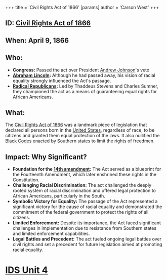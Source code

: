 +++
 title = 'Civil Rights Act of 1866'
[params]
	author = 'Carson West'
+++
## ID: [Civil Rights Act of 1866](./../civil-rights-act-of-1866/) 

## When: April 9, 1866 

## Who: 
* **Congress:** Passed the act over President [Andrew Johnson](./../andrew-johnson/)'s veto
* **[Abraham Lincoln](./../abraham-lincoln/):** Although he had passed away, his vision of racial equality strongly influenced the Act's passage. 
* **[Radical Republicans](./../radical-republicans/):** Led by Thaddeus Stevens and Charles Sumner, they championed the act as a means of guaranteeing equal rights for African Americans.

## What:
The [Civil Rights Act of 1866](./../civil-rights-act-of-1866/) was a landmark piece of legislation that declared all persons born in the [United States](./../united-states/), regardless of race, to be citizens and granted them equal protection of the laws. It also nullified the [Black Codes](./../black-codes/) enacted by Southern states to limit the rights of freedmen.

## Impact: Why Significant?
* **Foundation for the [14th amendment](./../14th-amendment/):** The Act served as a blueprint for the Fourteenth Amendment, which later enshrined these rights in the Constitution.
* **Challenging Racial Discrimination:** The act challenged the deeply rooted system of racial discrimination and offered legal protection to African Americans, particularly in the South.
* **Symbolic Victory for Equality:** The passage of the Act represented a significant victory for the cause of racial equality and demonstrated the commitment of the federal government to protect the rights of all citizens.
* **Limited Enforcement:** Despite its importance, the Act faced significant challenges in implementation due to resistance from Southern states and limited enforcement capabilities. 
* **Legal Battles and Precedent:** The act fueled ongoing legal battles over civil rights and set a precedent for future legislation aimed at promoting racial equality. 

# [IDS Unit 4](./../ids-unit-4/)